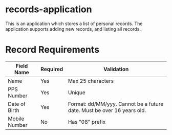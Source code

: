 # records-application
This is an application which stores a list of personal records. The application supports adding new records, and listing all records.

# Record Requirements

| Field Name | Required | Validation |
|-|-|-|
| Name | Yes | Max 25 characters |
| PPS Number | Yes | Unique | 
| Date of Birth | Yes | Format: dd/MM/yyy. Cannot be a future date. Must be over 16 years old. |
| Mobile Number | No | Has "08" prefix |
